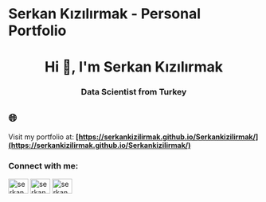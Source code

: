 # Serkan Kızılırmak - Personal Portfolio

<h1 align="center">Hi 👋, I'm Serkan Kızılırmak</h1>
<h3 align="center">Data Scientist from Turkey</h3>

## 🌐
Visit my portfolio at: **[https://serkankizilirmak.github.io/Serkankizilirmak/](https://serkankizilirmak.github.io/Serkankizilirmak/)**

<h3 align="left">Connect with me:</h3>
<p align="left">
<a href="https://linkedin.com/in/serkankizilirmak" target="blank"><img align="center" src="https://raw.githubusercontent.com/rahuldkjain/github-profile-readme-generator/master/src/images/icons/Social/linked-in-alt.svg" alt="serkankizilirmak" height="30" width="40" /></a>
<a href="https://github.com/serkankizilirmak" target="blank"><img align="center" src="https://raw.githubusercontent.com/rahuldkjain/github-profile-readme-generator/master/src/images/icons/Social/github.svg" alt="serkankizilirmak" height="30" width="40" /></a>
<a href="https://medium.com/@serkankizilirmak" target="blank"><img align="center" src="https://raw.githubusercontent.com/rahuldkjain/github-profile-readme-generator/master/src/images/icons/Social/medium.svg" alt="serkankizilirmak" height="30" width="40" /></a>
</p>
